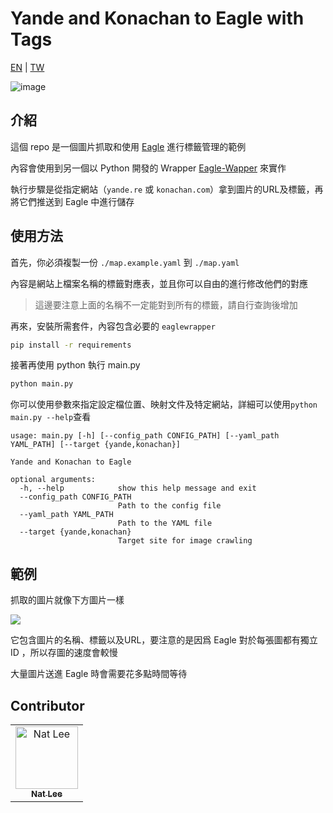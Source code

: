 # Yande and Konachan to Eagle with Tags

[EN](./README.md) | [TW](./README.TW.md)

![image](https://user-images.githubusercontent.com/10178964/234870235-f0dbe874-c1e8-4320-9c52-d6d920fa274d.png)


## 介紹

這個 repo 是一個圖片抓取和使用 [Eagle](https://eagle.cool/) 進行標籤管理的範例

內容會使用到另一個以 Python 開發的 Wrapper [Eagle-Wapper](https://github.com/NatLee/Eagle-Wrapper) 來實作

執行步驟是從指定網站（`yande.re` 或 `konachan.com`）拿到圖片的URL及標籤，再將它們推送到 Eagle 中進行儲存

## 使用方法

首先，你必須複製一份 `./map.example.yaml` 到 `./map.yaml`

內容是網站上檔案名稱的標籤對應表，並且你可以自由的進行修改他們的對應

> 這邊要注意上面的名稱不一定能對到所有的標籤，請自行查詢後增加

再來，安裝所需套件，內容包含必要的 `eaglewrapper`

```bash
pip install -r requirements
```

接著再使用 python 執行 main.py

```bash
python main.py
```

你可以使用參數來指定設定檔位置、映射文件及特定網站，詳細可以使用`python main.py --help`查看

```
usage: main.py [-h] [--config_path CONFIG_PATH] [--yaml_path YAML_PATH] [--target {yande,konachan}]

Yande and Konachan to Eagle

optional arguments:
  -h, --help            show this help message and exit
  --config_path CONFIG_PATH
                        Path to the config file
  --yaml_path YAML_PATH
                        Path to the YAML file
  --target {yande,konachan}
                        Target site for image crawling
```

## 範例

抓取的圖片就像下方圖片一樣

![](./doc/sample.png)

它包含圖片的名稱、標籤以及URL，要注意的是因爲 Eagle 對於每張圖都有獨立 ID ，所以存圖的速度會較慢

大量圖片送進 Eagle 時會需要花多點時間等待


## Contributor

<!-- ALL-CONTRIBUTORS-LIST:START - Do not remove or modify this section -->
<!-- prettier-ignore-start -->
<!-- markdownlint-disable -->
<table>
  <tbody>
    <tr>
      <td align="center"><a href="https://github.com/NatLee"><img src="https://avatars.githubusercontent.com/u/10178964?v=3?s=100" width="100px;" alt="Nat Lee"/><br /><sub><b>Nat Lee</b></sub></a></td>
    </tr>
  </tbody>
</table>

<!-- markdownlint-restore -->
<!-- prettier-ignore-end -->

<!-- ALL-CONTRIBUTORS-LIST:END -->
